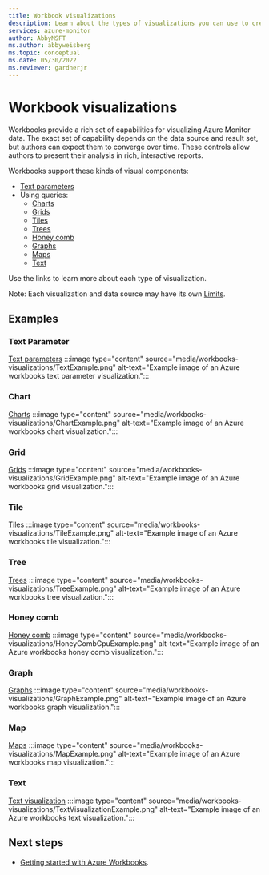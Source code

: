 ```yaml
---
title: Workbook visualizations
description: Learn about the types of visualizations you can use to create rich visual reports with Azure workbooks.
services: azure-monitor
author: AbbyMSFT
ms.author: abbyweisberg
ms.topic: conceptual
ms.date: 05/30/2022
ms.reviewer: gardnerjr
---
```



# Workbook visualizations

Workbooks provide a rich set of capabilities for visualizing Azure Monitor data. The exact set of capability depends on the data source and result set, but authors can expect them to converge over time. These controls allow authors to present their analysis in rich, interactive reports. 

Workbooks support these kinds of visual components:
* [Text parameters](workbooks-text.md)
* Using queries:
    * [Charts](workbooks-chart-visualizations.md)
    * [Grids](workbooks-grid-visualizations.md)
    * [Tiles](workbooks-tile-visualizations.md)
    * [Trees](workbooks-tree-visualizations.md)
    * [Honey comb](workbooks-honey-comb.md)
    * [Graphs](workbooks-graph-visualizations.md)
    * [Maps](workbooks-map-visualizations.md)
    * [Text](workbooks-text-visualizations.md)

Use the links to learn more about each type of visualization.

Note: Each visualization and data source may have its own [Limits](workbooks-limits.md).

## Examples
### Text Parameter
[Text parameters](workbooks-text.md)
:::image type="content" source="media/workbooks-visualizations/TextExample.png" alt-text="Example image of an Azure workbooks text parameter visualization.":::

### Chart
[Charts](workbooks-chart-visualizations.md)
:::image type="content" source="media/workbooks-visualizations/ChartExample.png" alt-text="Example image of an Azure workbooks chart visualization.":::

### Grid
[Grids](workbooks-grid-visualizations.md)
:::image type="content" source="media/workbooks-visualizations/GridExample.png" alt-text="Example image of an Azure workbooks grid visualization.":::

### Tile
[Tiles](workbooks-tile-visualizations.md)
:::image type="content" source="media/workbooks-visualizations/TileExample.png" alt-text="Example image of an Azure workbooks tile visualization.":::

### Tree
[Trees](workbooks-tree-visualizations.md)
:::image type="content" source="media/workbooks-visualizations/TreeExample.png" alt-text="Example image of an Azure workbooks tree visualization.":::

### Honey comb
[Honey comb](workbooks-honey-comb.md)
:::image type="content" source="media/workbooks-visualizations/HoneyCombCpuExample.png" alt-text="Example image of an Azure workbooks honey comb visualization.":::

### Graph
[Graphs](workbooks-graph-visualizations.md)
:::image type="content" source="media/workbooks-visualizations/GraphExample.png" alt-text="Example image of an Azure workbooks graph visualization.":::

### Map
[Maps](workbooks-map-visualizations.md)
:::image type="content" source="media/workbooks-visualizations/MapExample.png" alt-text="Example image of an Azure workbooks map visualization.":::

### Text
[Text visualization](workbooks-text-visualizations.md)
:::image type="content" source="media/workbooks-visualizations/TextVisualizationExample.png" alt-text="Example image of an Azure workbooks text visualization.":::
## Next steps

 - [Getting started with Azure Workbooks](workbooks-getting-started.md).